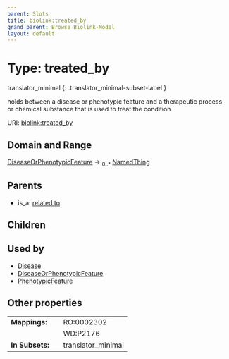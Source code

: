 ```yaml
---
parent: Slots
title: biolink:treated_by
grand_parent: Browse Biolink-Model
layout: default
---
```


# Type: treated_by

translator_minimal
{: .translator_minimal-subset-label }


holds between a disease or phenotypic feature and a therapeutic process or chemical substance that is used to treat the condition

URI: [biolink:treated_by](https://w3id.org/biolink/vocab/treated_by)

## Domain and Range

[DiseaseOrPhenotypicFeature](DiseaseOrPhenotypicFeature.md) ->  <sub>0..*</sub> [NamedThing](NamedThing.md)

## Parents

 *  is_a: [related to](related_to.md)

## Children


## Used by

 * [Disease](Disease.md)
 * [DiseaseOrPhenotypicFeature](DiseaseOrPhenotypicFeature.md)
 * [PhenotypicFeature](PhenotypicFeature.md)

## Other properties

|  |  |  |
| --- | --- | --- |
| **Mappings:** | | RO:0002302 |
|  | | WD:P2176 |
| **In Subsets:** | | translator_minimal |


